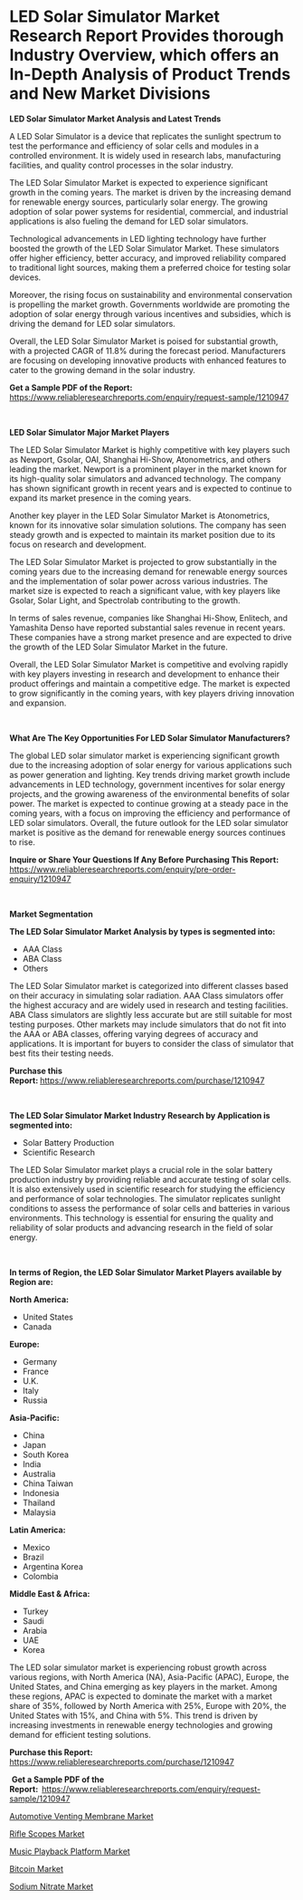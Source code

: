 <p><h1>LED Solar Simulator Market Research Report Provides thorough Industry Overview, which offers an In-Depth Analysis of Product Trends and New Market Divisions</h1></p><p><strong>LED Solar Simulator Market Analysis and Latest Trends</strong></p>
<p><p>A LED Solar Simulator is a device that replicates the sunlight spectrum to test the performance and efficiency of solar cells and modules in a controlled environment. It is widely used in research labs, manufacturing facilities, and quality control processes in the solar industry.</p><p>The LED Solar Simulator Market is expected to experience significant growth in the coming years. The market is driven by the increasing demand for renewable energy sources, particularly solar energy. The growing adoption of solar power systems for residential, commercial, and industrial applications is also fueling the demand for LED solar simulators.</p><p>Technological advancements in LED lighting technology have further boosted the growth of the LED Solar Simulator Market. These simulators offer higher efficiency, better accuracy, and improved reliability compared to traditional light sources, making them a preferred choice for testing solar devices.</p><p>Moreover, the rising focus on sustainability and environmental conservation is propelling the market growth. Governments worldwide are promoting the adoption of solar energy through various incentives and subsidies, which is driving the demand for LED solar simulators.</p><p>Overall, the LED Solar Simulator Market is poised for substantial growth, with a projected CAGR of 11.8% during the forecast period. Manufacturers are focusing on developing innovative products with enhanced features to cater to the growing demand in the solar industry.</p></p>
<p><strong>Get a Sample PDF of the Report:&nbsp;</strong> <a href="https://www.reliableresearchreports.com/enquiry/request-sample/1210947">https://www.reliableresearchreports.com/enquiry/request-sample/1210947</a></p>
<p>&nbsp;</p>
<p><strong>LED Solar Simulator Major Market Players</strong></p>
<p><p>The LED Solar Simulator Market is highly competitive with key players such as Newport, Gsolar, OAI, Shanghai Hi-Show, Atonometrics, and others leading the market. Newport is a prominent player in the market known for its high-quality solar simulators and advanced technology. The company has shown significant growth in recent years and is expected to continue to expand its market presence in the coming years.</p><p>Another key player in the LED Solar Simulator Market is Atonometrics, known for its innovative solar simulation solutions. The company has seen steady growth and is expected to maintain its market position due to its focus on research and development.</p><p>The LED Solar Simulator Market is projected to grow substantially in the coming years due to the increasing demand for renewable energy sources and the implementation of solar power across various industries. The market size is expected to reach a significant value, with key players like Gsolar, Solar Light, and Spectrolab contributing to the growth.</p><p>In terms of sales revenue, companies like Shanghai Hi-Show, Enlitech, and Yamashita Denso have reported substantial sales revenue in recent years. These companies have a strong market presence and are expected to drive the growth of the LED Solar Simulator Market in the future.</p><p>Overall, the LED Solar Simulator Market is competitive and evolving rapidly with key players investing in research and development to enhance their product offerings and maintain a competitive edge. The market is expected to grow significantly in the coming years, with key players driving innovation and expansion.</p></p>
<p>&nbsp;</p>
<p><strong>What Are The Key Opportunities For LED Solar Simulator Manufacturers?</strong></p>
<p><p>The global LED solar simulator market is experiencing significant growth due to the increasing adoption of solar energy for various applications such as power generation and lighting. Key trends driving market growth include advancements in LED technology, government incentives for solar energy projects, and the growing awareness of the environmental benefits of solar power. The market is expected to continue growing at a steady pace in the coming years, with a focus on improving the efficiency and performance of LED solar simulators. Overall, the future outlook for the LED solar simulator market is positive as the demand for renewable energy sources continues to rise.</p></p>
<p><strong>Inquire or Share Your Questions If Any Before Purchasing This Report:</strong> <a href="https://www.reliableresearchreports.com/enquiry/pre-order-enquiry/1210947">https://www.reliableresearchreports.com/enquiry/pre-order-enquiry/1210947</a></p>
<p>&nbsp;</p>
<p><strong>Market Segmentation</strong></p>
<p><strong>The LED Solar Simulator Market Analysis by types is segmented into:</strong></p>
<p><ul><li>AAA Class</li><li>ABA Class</li><li>Others</li></ul></p>
<p><p>The LED Solar Simulator market is categorized into different classes based on their accuracy in simulating solar radiation. AAA Class simulators offer the highest accuracy and are widely used in research and testing facilities. ABA Class simulators are slightly less accurate but are still suitable for most testing purposes. Other markets may include simulators that do not fit into the AAA or ABA classes, offering varying degrees of accuracy and applications. It is important for buyers to consider the class of simulator that best fits their testing needs.</p></p>
<p><strong>Purchase this Report:&nbsp;</strong><a href="https://www.reliableresearchreports.com/purchase/1210947">https://www.reliableresearchreports.com/purchase/1210947</a></p>
<p>&nbsp;</p>
<p><strong>The LED Solar Simulator Market Industry Research by Application is segmented into:</strong></p>
<p><ul><li>Solar Battery Production</li><li>Scientific Research</li></ul></p>
<p><p>The LED Solar Simulator market plays a crucial role in the solar battery production industry by providing reliable and accurate testing of solar cells. It is also extensively used in scientific research for studying the efficiency and performance of solar technologies. The simulator replicates sunlight conditions to assess the performance of solar cells and batteries in various environments. This technology is essential for ensuring the quality and reliability of solar products and advancing research in the field of solar energy.</p></p>
<p>&nbsp;</p>
<p><strong>In terms of Region, the LED Solar Simulator Market Players available by Region are:</strong></p>
<p>
    <p> <strong> North America: </strong>
        <ul>
            <li>United States</li>
            <li>Canada</li>
        </ul>
        </p> 
    <p> <strong> Europe: </strong>
        <ul>
            <li>Germany</li>
            <li>France</li>
            <li>U.K.</li>
            <li>Italy</li>
            <li>Russia</li>
        </ul>
        </p> 
    <p> <strong> Asia-Pacific: </strong>
        <ul>
            <li>China</li>
            <li>Japan</li>
            <li>South Korea</li>
            <li>India</li>
            <li>Australia</li>
            <li>China Taiwan</li>
            <li>Indonesia</li>
            <li>Thailand</li>
            <li>Malaysia</li>
        </ul>
        </p> 
    <p> <strong> Latin America: </strong>
        <ul>
            <li>Mexico</li>
            <li>Brazil</li>
            <li>Argentina Korea</li>
            <li>Colombia</li>
        </ul>
        </p> 
    <p> <strong> Middle East & Africa: </strong>
        <ul>
            <li>Turkey</li>
            <li>Saudi</li>
            <li>Arabia</li>
            <li>UAE</li>
            <li>Korea</li>
        </ul>
    </p>
    </p>
<p><p>The LED solar simulator market is experiencing robust growth across various regions, with North America (NA), Asia-Pacific (APAC), Europe, the United States, and China emerging as key players in the market. Among these regions, APAC is expected to dominate the market with a market share of 35%, followed by North America with 25%, Europe with 20%, the United States with 15%, and China with 5%. This trend is driven by increasing investments in renewable energy technologies and growing demand for efficient testing solutions.</p></p>
<p><strong>Purchase this Report: </strong><a href="https://www.reliableresearchreports.com/purchase/1210947">https://www.reliableresearchreports.com/purchase/1210947</a></p>
<p>&nbsp;<strong>Get a Sample PDF of the Report:&nbsp;&nbsp;</strong><a href="https://www.reliableresearchreports.com/enquiry/request-sample/1210947">https://www.reliableresearchreports.com/enquiry/request-sample/1210947</a></p>
<p><strong></strong></p>
<p><p><a href="https://medium.com/@loririce03/automotive-venting-membrane-market-exploring-market-share-market-trends-and-future-growth-3fcb0d081d40">Automotive Venting Membrane Market</a></p><p><a href="https://medium.com/@deniseharvey70/rifle-scopes-market-size-and-market-trends-complete-industry-overview-2024-to-2031-9a5a107de43d">Rifle Scopes Market</a></p><p><a href="https://medium.com/@catherinemartinez15/music-playback-platform-market-insights-into-market-cagr-market-trends-and-growth-strategies-3822ea86899f">Music Playback Platform Market</a></p><p><a href="https://medium.com/@catherinemartinez15/bitcoin-market-analysis-its-cagr-market-segmentation-and-global-industry-overview-c2a8de629776">Bitcoin Market</a></p><p><a href="https://medium.com/@loririce03/sodium-nitrate-market-size-market-outlook-and-market-forecast-2024-to-2031-8cebbaa0f889">Sodium Nitrate Market</a></p></p>